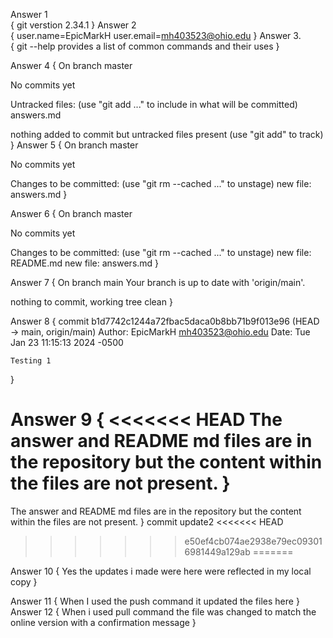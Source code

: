 Answer 1  
    {
    git verstion 2.34.1
    }
Answer 2  
    {
    user.name=EpicMarkH
    user.email=mh403523@ohio.edu
    }
Answer 3.  
    {
    git --help provides a list of common commands and their uses
    }


Answer 4 
{
On branch master

No commits yet

Untracked files:
  (use "git add <file>..." to include in what will be committed)
        answers.md

nothing added to commit but untracked files present (use "git add" to track)
}
Answer 5
{
On branch master

No commits yet

Changes to be committed:
  (use "git rm --cached <file>..." to unstage)
        new file:   answers.md
}

Answer 6
{
On branch master

No commits yet

Changes to be committed:
  (use "git rm --cached <file>..." to unstage)
        new file:   README.md
        new file:   answers.md
}

Answer 7 
{
On branch main
Your branch is up to date with 'origin/main'.

nothing to commit, working tree clean
}

Answer 8
{
commit b1d7742c1244a72fbac5daca0b8bb71b9f013e96 (HEAD -> main, origin/main)
Author: EpicMarkH <mh403523@ohio.edu>
Date:   Tue Jan 23 11:15:13 2024 -0500

    Testing 1
}

Answer 9
{
<<<<<<< HEAD
    The answer and README md files are in the repository but the content within the files are not present.
}
=======
The answer and README md files are in the repository but the content within the files are not present.
}
commit update2
<<<<<<< HEAD
>>>>>>> e50ef4cb074ae2938e79ec093016981449a129ab
=======

Answer 10
{
Yes the updates i made were here were reflected in my local copy
}

Answer 11
{
When I used the push command it updated the files here
}
Answer 12
{
When i used pull command the file was changed to match the online version with a confirmation message
}

